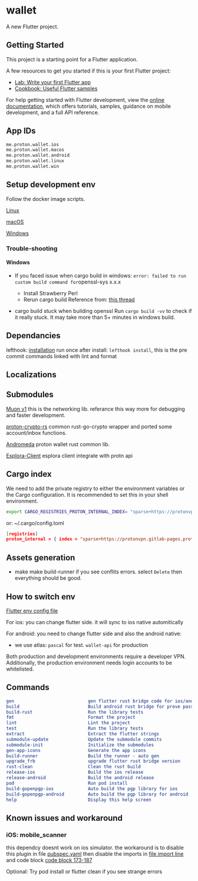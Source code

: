 # wallet

A new Flutter project.

## Getting Started

This project is a starting point for a Flutter application.

A few resources to get you started if this is your first Flutter project:

- [Lab: Write your first Flutter app](https://docs.flutter.dev/get-started/codelab)
- [Cookbook: Useful Flutter samples](https://docs.flutter.dev/cookbook)

For help getting started with Flutter development, view the
[online documentation](https://docs.flutter.dev/), which offers tutorials,
samples, guidance on mobile development, and a full API reference.

## App IDs

```txt
me.proton.wallet.ios
me.proton.wallet.macos
me.proton.wallet.android
me.proton.wallet.linux
me.proton.wallet.win
```

## Setup development env

Follow the docker image scripts.

[Linux](docker/android/install-deps.sh)

[macOS](docker/macos/install-deps.sh)

[Windows](docker/win/install-deps.sh)

### Trouble-shooting

#### Windows

- If you faced issue when cargo build in windows:
    `
    error: failed to run custom build command for `openssl-sys x.x.x`
    `
  - Install Strawberry Perl
  - Rerun cargo build
    Reference from: [this thread](https://github.com/sfackler/rust-openssl/issues/1086#issuecomment-846160769)

- cargo build stuck when building openssl
    Run `cargo build -vv` to check if it really stuck. It may take more than 5+ minutes in windows build.

## Dependancies

lefthook: [installation](https://github.com/evilmartians/lefthook/blob/master/docs/install.md)
run once after install: `lefthook install`, this is the pre commit commands linked with lint and format

## Localizations

## Submodules

[Muon v1](vendor/muon) this is the networking lib. referance this way more for debugging and faster development.

[proton-crypto-rs](vendor/proton-crypto-rs) common rust-go-crypto wrapper and ported some account/inbox functions.

[Andromeda](vendor/andromeda) proton wallet rust common lib.

[Esplora-Client](vendor/esplora-client) esplora client integrate with protn api

## Cargo index

We need to add the private registry to either the environment variables or the Cargo configuration. It is recommended to set this in your shell environment.

```sh
export CARGO_REGISTRIES_PROTON_INTERNAL_INDEX= "sparse+https://protonvpn.gitlab-pages.protontech.ch/rust/registry/index/"
```

or: ~/.cargo/config.toml

```json
[registries]
proton_internal = { index = "sparse+https://protonvpn.gitlab-pages.protontech.ch/rust/registry/index/" }
```

## Assets generation

- make make build-runner
  if you see conflits errors. select `Delete` then everything should be good.

## How to switch env

[Flutter env config file](lib/constants/app.config.dart)

For ios: you can change flutter side. it will sync to ios native automitically

For android: you need to change flutter side and also the android native:

- we use atlas: `pascal` for test.  `wallet-api` for production

Both production and development environments require a developer VPN. Additionally, the production environment needs login accounts to be whitelisted.

## Commands

```CMake
gen                            gen flutter rust bridge code for ios/andorid/desktop
build                          Build android rust bridge for prove pass the build
build-rust                     Run the library tests
fmt                            Format the project
lint                           Lint the project
test                           Run the library tests
extract                        Extract the flutter strings
submodule-update               Update the submodule commits
submodule-init                 Initialize the submodules
gen-app-icons                  Generate the app icons
build-runner                   Build the runner - auto gen
upgrade_frb                    upgrade flutter rust bridge version
rust-clean                     Clean the rust build
release-ios                    Build the ios release
release-android                Build the android release
pod                            Run pod install
build-gopenpgp-ios             Auto build the pgp library for ios
build-gopenpgp-android         Auto build the pgp library for android
help                           Display this help screen
```

## Known issues and workaround

### iOS: mobile_scanner

this dependcy doesnt work on ios simulator. the workaround is to disable this plugin in file [pubspec.yaml](pubspec.yaml#L88) then disable the imports in [file import line](lib/scenes/components/protonmail.autocomplete.dart#L4) and code block [code block 173-187](lib/scenes/components/protonmail.autocomplete.dart#L173-L187)

Optional: Try pod install or flutter clean if you see strange errors
